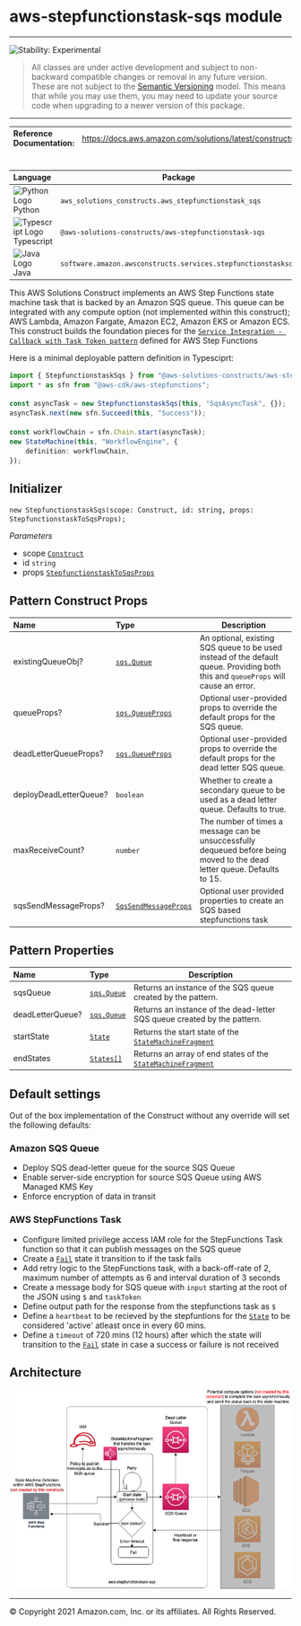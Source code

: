 # aws-stepfunctionstask-sqs module

<!--BEGIN STABILITY BANNER-->

---

![Stability: Experimental](https://img.shields.io/badge/stability-Experimental-important.svg?style=for-the-badge)

> All classes are under active development and subject to non-backward compatible changes or removal in any
> future version. These are not subject to the [Semantic Versioning](https://semver.org/) model.
> This means that while you may use them, you may need to update your source code when upgrading to a newer version of this package.

---

<!--END STABILITY BANNER-->

| **Reference Documentation**: | <span style="font-weight: normal">https://docs.aws.amazon.com/solutions/latest/constructs/</span> |
| :--------------------------- | :------------------------------------------------------------------------------------------------ |

<div style="height:8px"></div>

| **Language**                                                                                   | **Package**                                                   |
| :--------------------------------------------------------------------------------------------- | ------------------------------------------------------------- |
| ![Python Logo](https://docs.aws.amazon.com/cdk/api/latest/img/python32.png) Python             | `aws_solutions_constructs.aws_stepfunctionstask_sqs`          |
| ![Typescript Logo](https://docs.aws.amazon.com/cdk/api/latest/img/typescript32.png) Typescript | `@aws-solutions-constructs/aws-stepfunctionstask-sqs`         |
| ![Java Logo](https://docs.aws.amazon.com/cdk/api/latest/img/java32.png) Java                   | `software.amazon.awsconstructs.services.stepfunctionstasksqs` |

This AWS Solutions Construct implements an AWS Step Functions state machine task that is backed by an Amazon SQS queue. This queue can be integrated with any
compute option (not implemented within this construct); AWS Lambda, Amazon Fargate, Amazon EC2, Amazon EKS or Amazon ECS. This construct builds the foundation pieces for the [`Service Integration - Callback with Task Token pattern`](https://docs.aws.amazon.com/step-functions/latest/dg/connect-to-resource.html) defined for AWS Step Functions

Here is a minimal deployable pattern definition in Typesciprt:

```typescript
import { StepfunctionstaskSqs } from "@aws-solutions-constructs/aws-stepfunctionstask-sqs";
import * as sfn from "@aws-cdk/aws-stepfunctions";

const asyncTask = new StepfunctionstaskSqs(this, "SqsAsyncTask", {});
asyncTask.next(new sfn.Succeed(this, "Success"));

const workflowChain = sfn.Chain.start(asyncTask);
new StateMachine(this, "WorkflowEngine", {
    definition: workflowChain,
});
```

## Initializer

```text
new StepfunctionstaskSqs(scope: Construct, id: string, props: StepfunctionstaskToSqsProps);
```

_Parameters_

-   scope [`Construct`](https://docs.aws.amazon.com/cdk/api/latest/docs/@aws-cdk_core.Construct.html)
-   id `string`
-   props [`StepfunctionstaskToSqsProps`](#pattern-construct-props)

## Pattern Construct Props

| **Name**               | **Type**                                                                                                                           | **Description**                                                                                                                    |
| :--------------------- | :--------------------------------------------------------------------------------------------------------------------------------- | ---------------------------------------------------------------------------------------------------------------------------------- |
| existingQueueObj?      | [`sqs.Queue`](https://docs.aws.amazon.com/cdk/api/latest/docs/@aws-cdk_aws-sqs.Queue.html)                                         | An optional, existing SQS queue to be used instead of the default queue. Providing both this and `queueProps` will cause an error. |
| queueProps?            | [`sqs.QueueProps`](https://docs.aws.amazon.com/cdk/api/latest/docs/@aws-cdk_aws-sqs.QueueProps.html)                               | Optional user-provided props to override the default props for the SQS queue.                                                      |
| deadLetterQueueProps?  | [`sqs.QueueProps`](https://docs.aws.amazon.com/cdk/api/latest/docs/@aws-cdk_aws-sqs.QueueProps.html)                               | Optional user-provided props to override the default props for the dead letter SQS queue.                                          |
| deployDeadLetterQueue? | `boolean`                                                                                                                          | Whether to create a secondary queue to be used as a dead letter queue. Defaults to true.                                           |
| maxReceiveCount?       | `number`                                                                                                                           | The number of times a message can be unsuccessfully dequeued before being moved to the dead letter queue. Defaults to 15.          |
| sqsSendMessageProps?   | [`SqsSendMessageProps`](https://docs.aws.amazon.com/cdk/api/latest/docs/@aws-cdk_aws-stepfunctions-tasks.SqsSendMessageProps.html) | Optional user provided properties to create an SQS based stepfunctions task                                                        |

## Pattern Properties

| **Name**         | **Type**                                                                                            | **Description**                                                                                                                                                      |
| :--------------- | :-------------------------------------------------------------------------------------------------- | -------------------------------------------------------------------------------------------------------------------------------------------------------------------- |
| sqsQueue         | [`sqs.Queue`](https://docs.aws.amazon.com/cdk/api/latest/docs/@aws-cdk_aws-sqs.Queue.html)          | Returns an instance of the SQS queue created by the pattern.                                                                                                         |
| deadLetterQueue? | [`sqs.Queue`](https://docs.aws.amazon.com/cdk/api/latest/docs/@aws-cdk_aws-sqs.Queue.html)          | Returns an instance of the dead-letter SQS queue created by the pattern.                                                                                             |
| startState       | [`State`](https://docs.aws.amazon.com/cdk/api/latest/docs/@aws-cdk_aws-stepfunctions.State.html)    | Returns the start state of the [`StateMachineFragment`](https://docs.aws.amazon.com/cdk/api/latest/docs/@aws-cdk_aws-stepfunctions.StateMachineFragment.html)        |
| endStates        | [`States[]`](https://docs.aws.amazon.com/cdk/api/latest/docs/@aws-cdk_aws-stepfunctions.State.html) | Returns an array of end states of the [`StateMachineFragment`](https://docs.aws.amazon.com/cdk/api/latest/docs/@aws-cdk_aws-stepfunctions.StateMachineFragment.html) |

## Default settings

Out of the box implementation of the Construct without any override will set the following defaults:

### Amazon SQS Queue

-   Deploy SQS dead-letter queue for the source SQS Queue
-   Enable server-side encryption for source SQS Queue using AWS Managed KMS Key
-   Enforce encryption of data in transit

### AWS StepFunctions Task

-   Configure limited privilege access IAM role for the StepFunctions Task function so that it can publish messages on the SQS queue
-   Create a [`Fail`](https://docs.aws.amazon.com/cdk/api/latest/docs/@aws-cdk_aws-stepfunctions.Fail.html) state it transition to if the task fails
-   Add retry logic to the StepFunctions task, with a back-off-rate of 2, maximum number of attempts as 6 and interval duration of 3 seconds
-   Create a message body for SQS queue with `input` starting at the root of the JSON using `$` and `taskToken`
-   Define output path for the response from the stepfunctions task as `$`
-   Define a `heartbeat` to be recieved by the stepfuntions for the [`State`](https://docs.aws.amazon.com/cdk/api/latest/docs/@aws-cdk_aws-stepfunctions.State.html) to be considered 'active' atleast once in every 60 mins.
-   Define a `timeout` of 720 mins (12 hours) after which the state will transition to the [`Fail`](https://docs.aws.amazon.com/cdk/api/latest/docs/@aws-cdk_aws-stepfunctions.Fail.html) state in case a success or failure is not received

## Architecture

![Architecture Diagram](architecture.png)

---

&copy; Copyright 2021 Amazon.com, Inc. or its affiliates. All Rights Reserved.
